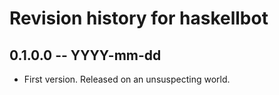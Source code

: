 # Revision history for haskellbot

## 0.1.0.0 -- YYYY-mm-dd

* First version. Released on an unsuspecting world.
